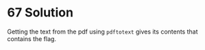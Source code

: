 # 67 Solution
Getting the text from the pdf using `pdftotext` gives its contents that contains the flag.